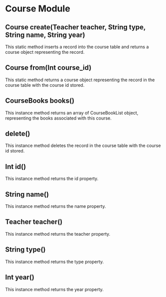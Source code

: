 Course Module
=============

Course create(Teacher teacher, String type, String name, String year)
---------------------------------------------------------------------
This static method inserts a record into the course table and returns a course
object representing the record.

Course from(Int course\_id)
---------------------------
This static method returns a course object representing the record in the
course table with the course id stored.

CourseBooks books()
------------------
This instance method returns an array of CourseBookList object, representing
the books associated with this course.

delete()
--------
This instance method deletes the record in the course table with the course id
stored.

Int id()
--------
This instance method returns the id property.

String name()
-------------
This instance method returns the name property.

Teacher teacher()
-----------------
This instance method returns the teacher property.

String type()
-------------
This instance method returns the type property.

Int year()
----------
This instance method returns the year property.
